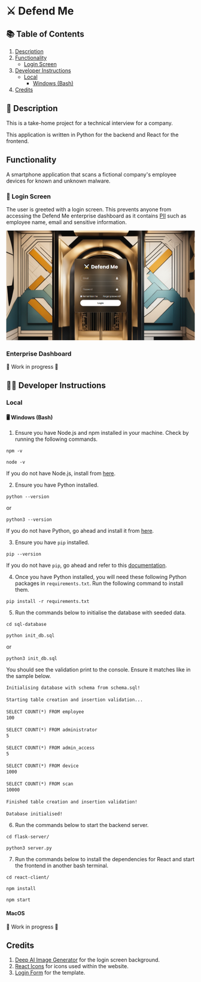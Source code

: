 # ⚔️ Defend Me

## 📚 Table of Contents

1. [Description](#description)
2. [Functionality](#functionality)
    - [Login Screen](#login-screen)
3. [Developer Instructions](#developer-instructions)
    - [Local](#local)
        - [Windows (Bash)](#windows-bash)
4. [Credits](#credits)

## 📖 Description

This is a take-home project for a technical interview for a company.

This application is written in Python for the backend and React for the frontend.

## Functionality

A smartphone application that scans a fictional company's employee devices for known and unknown malware.

### 🔑 Login Screen

The user is greeted with a login screen. This prevents anyone from accessing the Defend Me enterprise dashboard as it contains [PII](https://en.wikipedia.org/wiki/Personal_data) such as employee name, email and sensitive information.

![login screen](./demo/screenshots/LoginScreen.PNG)

### Enterprise Dashboard

🚧 Work in progress 🚧

## 👩‍💻 Developer Instructions

### Local

#### 🖥️ Windows (Bash)

1. Ensure you have Node.js and npm installed in your machine. Check by running the following commands.

```
npm -v
```

```
node -v
```

If you do not have Node.js, install from [here](https://nodejs.org/en/download).

2. Ensure you have Python installed.

```
python --version
```

or

```
python3 --version
```

If you do not have Python, go ahead and install it from [here](https://www.python.org/).

3. Ensure you have `pip` installed.

```
pip --version
```

If you do not have `pip`, go ahead and refer to this [documentation](https://pypi.org/project/pip/).

4. Once you have Python installed, you will need these following Python packages in `requirements.txt`. Run the following command to install them.

```
pip install -r requirements.txt
```

5. Run the commands below to initialise the database with seeded data.

```
cd sql-database
```

```
python init_db.sql
```

or

```
python3 init_db.sql
```

You should see the validation print to the console. Ensure it matches like in the sample below.

```console
Initialising database with schema from schema.sql!

Starting table creation and insertion validation...

SELECT COUNT(*) FROM employee
100

SELECT COUNT(*) FROM administrator
5

SELECT COUNT(*) FROM admin_access
5

SELECT COUNT(*) FROM device
1000

SELECT COUNT(*) FROM scan
10000

Finished table creation and insertion validation!

Database initialised!
```

6. Run the commands below to start the backend server.

```
cd flask-server/
```

```
python3 server.py
```

7. Run the commands below to install the dependencies for React and start the frontend in another bash terminal.

```
cd react-client/
```

```
npm install
```

```
npm start
```

#### MacOS

🚧 Work in progress 🚧

## Credits

1. [Deep AI Image Generator](https://deepai.org/machine-learning-model/text2img) for the login screen background.
2. [React Icons](https://react-icons.github.io/react-icons/) for icons used within the website.
3. [Login Form](https://www.youtube.com/watch?v=kghwFYOJiNg) for the template.